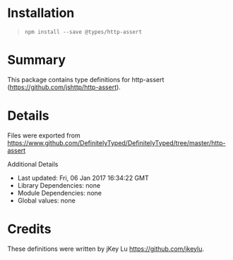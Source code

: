 # Installation
> `npm install --save @types/http-assert`

# Summary
This package contains type definitions for http-assert (https://github.com/jshttp/http-assert).

# Details
Files were exported from https://www.github.com/DefinitelyTyped/DefinitelyTyped/tree/master/http-assert

Additional Details
 * Last updated: Fri, 06 Jan 2017 16:34:22 GMT
 * Library Dependencies: none
 * Module Dependencies: none
 * Global values: none

# Credits
These definitions were written by jKey Lu <https://github.com/jkeylu>.
